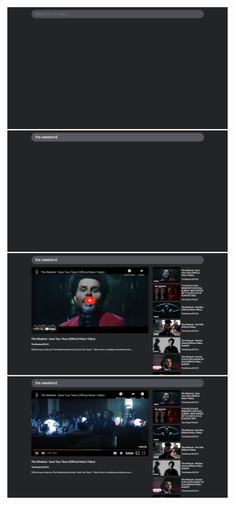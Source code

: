 <img src='./app_images/App_1.png'>
<img src='./app_images/App_2.png'>
<img src='./app_images/App_3.png'>
<img src='./app_images/App_4.png'>
